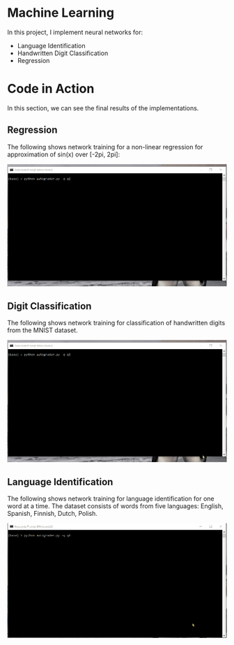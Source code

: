 # Machine Learning

In this project, I implement neural networks for:

* Language Identification
* Handwritten Digit Classification
* Regression

# Code in Action

In this section, we can see the final results of the implementations.

## Regression

The following shows network training for a non-linear regression for approximation of sin(x) over [-2pi, 2pi]:

![](visual_demonstration/regression.gif)

## Digit Classification

The following shows network training for classification of handwritten digits from the MNIST dataset.

![](visual_demonstration/digit.gif)

## Language Identification

The following shows network training for language identification for one word at a time. The dataset consists of words from five languages: English, Spanish, Finnish, Dutch, Polish.

![](visual_demonstration/lang.gif)
